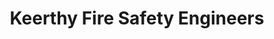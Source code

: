 ---
title: "Keerthy Fire Safety Engineers"
url: /hyderabad/keerthy-fire-safety-engineers/
shop: shop
---